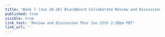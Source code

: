 ```yaml
---
title: 'Week 7 (Jun 20-26) BlackBoard Collaborate Review and Discussion'
published: true
visible: true
link_text: 'Review and Discussion Thur Jun 25th 2:30pm PDT'
link_url: ''
---
```

